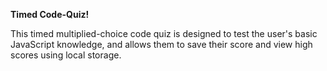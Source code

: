 **Timed Code-Quiz!**

This timed multiplied-choice code quiz is designed to test the user's basic JavaScript knowledge, and allows them to save their score and view high scores using local storage.